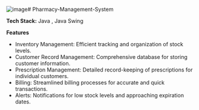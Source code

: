 ![image](https://github.com/Dhanya1202/Pharmacy-Management-System/assets/95705962/777b5693-b70e-4528-88cd-bb1a9c825b1a)# Pharmacy-Management-System

**Tech Stack:** Java , Java Swing

**Features**
* Inventory Management: Efficient tracking and organization of stock levels.
* Customer Record Management: Comprehensive database for storing customer information.
* Prescription Management: Detailed record-keeping of prescriptions for individual customers.
* Billing: Streamlined billing processes for accurate and quick transactions.
* Alerts: Notifications for low stock levels and approaching expiration dates.


